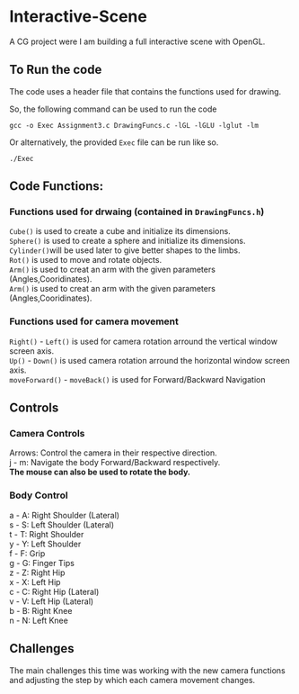 # Interactive-Scene

A CG project were I am building a full interactive scene with OpenGL.  

## To Run the code

The code uses a header file that contains the functions used for drawing.  

So, the following command can be used to run the code

``` terminal
gcc -o Exec Assignment3.c DrawingFuncs.c -lGL -lGLU -lglut -lm
```

Or alternatively, the provided `Exec` file can be run like so.

``` terminal
./Exec
```

## Code Functions:

### Functions used for drwaing (contained in `DrawingFuncs.h`)

`Cube()` is used to create a cube and initialize its dimensions.  
`Sphere()` is used to create a sphere and initialize its dimensions.  
`Cylinder()`will be used later to give better shapes to the limbs.  
`Rot()` is used to move and rotate objects.  
`Arm()` is used to creat an arm with the given parameters (Angles,Cooridinates).  
`Arm()` is used to creat an arm with the given parameters (Angles,Cooridinates).  

### Functions used for camera movement

`Right()` - `Left()` is used for camera rotation arround the vertical window screen axis.  
`Up()` - `Down()` is used camera rotation arround the horizontal window screen axis.  
`moveForward()` - `moveBack()` is used for Forward/Backward Navigation

## Controls

### Camera Controls

Arrows: Control the camera in their respective direction.  
j - m: Navigate the body Forward/Backward respectively.  
__The mouse can also be used to rotate the body.__  

### Body Control

a - A: Right Shoulder (Lateral)  
s - S: Left Shoulder (Lateral)  
t - T: Right Shoulder  
y - Y: Left Shoulder  
f - F: Grip  
g - G: Finger Tips  
z - Z: Right Hip  
x - X: Left Hip  
c - C: Right Hip (Lateral)  
v - V: Left Hip (Lateral)  
b - B: Right Knee  
n - N: Left Knee  

## Challenges

The main challenges this time was working with the new camera functions and adjusting the step by which each camera movement changes.  
